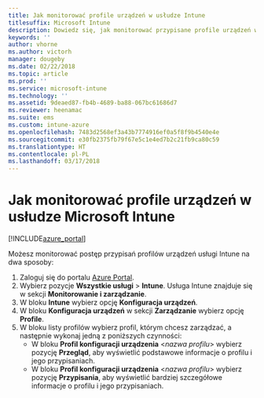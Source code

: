 ```yaml
---
title: Jak monitorować profile urządzeń w usłudze Intune
titlesuffix: Microsoft Intune
description: Dowiedz się, jak monitorować przypisane profile urządzeń w usłudze Microsoft Intune.
keywords: ''
author: vhorne
ms.author: victorh
manager: dougeby
ms.date: 02/22/2018
ms.topic: article
ms.prod: ''
ms.service: microsoft-intune
ms.technology: ''
ms.assetid: 9deaed87-fb4b-4689-ba88-067bc61686d7
ms.reviewer: heenamac
ms.suite: ems
ms.custom: intune-azure
ms.openlocfilehash: 7483d2568ef3a43b7774916ef0a5f8f9b4540e4e
ms.sourcegitcommit: e30fb2375fb79f67e5c1e4ed7b2c21fb9ca80c59
ms.translationtype: HT
ms.contentlocale: pl-PL
ms.lasthandoff: 03/17/2018
---
```

# <a name="how-to-monitor-device-profiles-in-microsoft-intune"></a>Jak monitorować profile urządzeń w usłudze Microsoft Intune

[!INCLUDE[azure_portal](./includes/azure_portal.md)]

Możesz monitorować postęp przypisań profilów urządzeń usługi Intune na dwa sposoby:


1. Zaloguj się do portalu [Azure Portal](https://portal.azure.com).
2. Wybierz pozycje **Wszystkie usługi** > **Intune**. Usługa Intune znajduje się w sekcji **Monitorowanie i zarządzanie**.
3. W bloku **Intune** wybierz opcję **Konfiguracja urządzeń**.
2. W bloku **Konfiguracja urządzeń** w sekcji **Zarządzanie** wybierz opcję **Profile**.
2. W bloku listy profilów wybierz profil, którym chcesz zarządzać, a następnie wykonaj jedną z poniższych czynności:
    - W bloku **Profil konfiguracji urządzenia** <*nazwa profilu*>  wybierz pozycję **Przegląd**, aby wyświetlić podstawowe informacje o profilu i jego przypisaniach.
    - W bloku **Profil konfiguracji urządzenia** <*nazwa profilu*>  wybierz pozycję **Przypisania**, aby wyświetlić bardziej szczegółowe informacje o profilu i jego przypisaniach.
